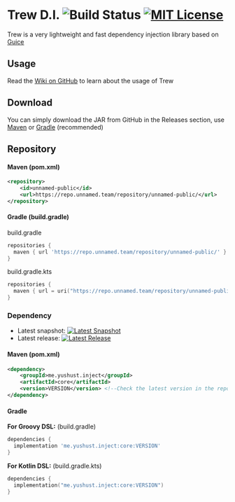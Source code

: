 # Trew D.I. ![Build Status](https://img.shields.io/github/workflow/status/yusshu/trew/build/master) [![MIT License](https://img.shields.io/badge/license-MIT-blue)](license.txt)

Trew is a very lightweight and fast dependency injection library based on [Guice](https://github.com/google/guice)

## Usage

Read the [Wiki on GitHub](https://github.com/yusshu/trew/wiki) to learn about the usage of Trew

## Download

You can simply download the JAR from GitHub in the Releases section, use [Maven](https://maven.apache.org/)
or [Gradle](https://gradle.org/) (recommended)

## Repository

#### Maven (pom.xml)

```xml
<repository>
    <id>unnamed-public</id>
    <url>https://repo.unnamed.team/repository/unnamed-public/</url>
</repository>
```

#### Gradle (build.gradle)

build.gradle

```groovy
repositories {
  maven { url 'https://repo.unnamed.team/repository/unnamed-public/' }
}
```

build.gradle.kts

```kotlin
repositories {
  maven { url = uri("https://repo.unnamed.team/repository/unnamed-public") }
}
```

### Dependency

- Latest
  snapshot: [![Latest Snapshot](https://img.shields.io/nexus/s/me.yushust.inject/core.svg?server=https%3A%2F%2Frepo.unnamed.team)](https://repo.unnamed.team/repository/unnamed-snapshots)
- Latest
  release: [![Latest Release](https://img.shields.io/nexus/r/me.yushust.inject/core.svg?server=https%3A%2F%2Frepo.unnamed.team)](https://repo.unnamed.team/repository/unnamed-releases)

#### Maven (pom.xml)

```xml
<dependency>
    <groupId>me.yushust.inject</groupId>
    <artifactId>core</artifactId>
    <version>VERSION</version> <!--Check the latest version in the repositories-->
</dependency>
```

#### Gradle

**For Groovy DSL:** (build.gradle)

```groovy
dependencies {
  implementation 'me.yushust.inject:core:VERSION'
}
```

**For Kotlin DSL:** (build.gradle.kts)

```kotlin
dependencies {
  implementation("me.yushust.inject:core:VERSION")
}
```
